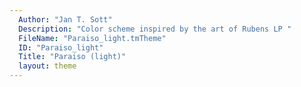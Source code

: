 ```yaml
---
  Author: "Jan T. Sott"
  Description: "Color scheme inspired by the art of Rubens LP "
  FileName: "Paraiso_light.tmTheme"
  ID: "Paraiso_light"
  Title: "Paraiso (light)"
  layout: theme
---
```

  